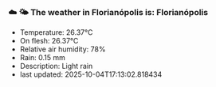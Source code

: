 ### ☁️ 🌤️  The weather in Florianópolis is: Florianópolis

- Temperature: 26.37°C
- On flesh: 26.37°C
- Relative air humidity: 78%
- Rain: 0.15 mm
- Description: Light rain
- last updated: 2025-10-04T17:13:02.818434
